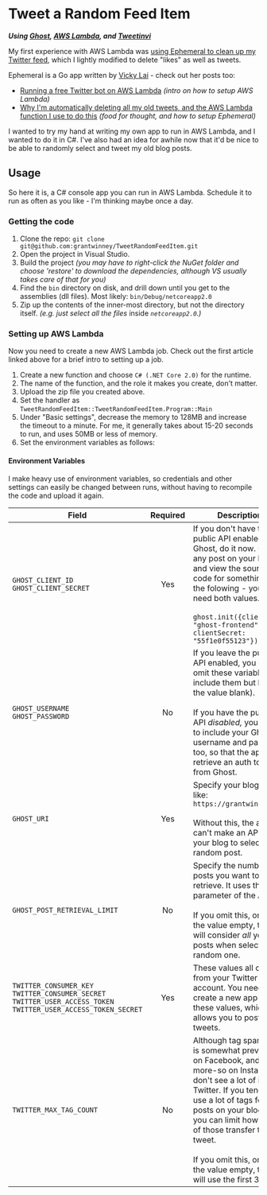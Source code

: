 # Tweet a Random Feed Item

***Using [Ghost](https://ghost.org/), [AWS Lambda](https://aws.amazon.com/lambda/), and [Tweetinvi](https://github.com/linvi/tweetinvi)***

My first experience with AWS Lambda was [using Ephemeral to clean up my Twitter feed](https://grantwinney.com/my-first-experience-with-aws-lambda/), which I lightly modified to delete "likes" as well as tweets.

Ephemeral is a Go app written by [Vicky Lai](https://vickylai.com/) - check out her posts too:

* [Running a free Twitter bot on AWS Lambda](https://vickylai.com/verbose/free-twitter-bot-aws-lambda/#setting-up-aws-lambda "Running a free Twitter bot on AWS Lambda") _(intro on how to setup AWS Lambda)_
* [Why I'm automatically deleting all my old tweets, and the AWS Lambda function I use to do this](https://medium.freecodecamp.org/why-im-automatically-deleting-all-my-old-tweets-and-the-aws-lambda-function-i-use-to-do-this-6d26ef517ee1 "Why I'm automatically deleting all my old tweets, and the AWS Lambda function I use to do this") _(food for thought, and how to setup Ephemeral)_

I wanted to try my hand at writing my own app to run in AWS Lambda, and I wanted to do it in C#. I've also had an idea for awhile now that it'd be nice to be able to randomly select and tweet my old blog posts.

## Usage

So here it is, a C# console app you can run in AWS Lambda. Schedule it to run as often as you like - I'm thinking maybe once a day.

### Getting the code

1. Clone the repo: `git clone git@github.com:grantwinney/TweetRandomFeedItem.git`
2. Open the project in Visual Studio.
3. Build the project _(you may have to right-click the NuGet folder and choose 'restore' to download the dependencies, although VS usually takes care of that for you)_
4. Find the `bin` directory on disk, and drill down until you get to the assemblies (dll files). Most likely: `bin/Debug/netcoreapp2.0`
5. Zip up the contents of the inner-most directory, but not the directory itself. _(e.g. just select all the files_ inside _`netcoreapp2.0`.)_

### Setting up AWS Lambda

Now you need to create a new AWS Lambda job. Check out the first article linked above for a brief intro to setting up a job.

1. Create a new function and choose `C# (.NET Core 2.0)` for the runtime.
2. The name of the function, and the role it makes you create, don't matter.
3. Upload the zip file you created above.
4. Set the handler as `TweetRandomFeedItem::TweetRandomFeedItem.Program::Main`
5. Under "Basic settings", decrease the memory to 128MB and increase the timeout to a minute. For me, it generally takes about 15-20 seconds to run, and uses 50MB or less of memory.
6. Set the environment variables as follows:

#### Environment Variables

I make heavy use of environment variables, so credentials and other settings can easily be changed between runs, without having to recompile the code and upload it again.

| Field        | Required           | Description  |
| ------------- |:-------------:| -----|
| `GHOST_CLIENT_ID`<br>`GHOST_CLIENT_SECRET` | Yes | If you don't have the public API enabled in Ghost, do it now. Open any post on your blog and view the source code for something like the folowing - you'll need both values.<br><br>`ghost.init({clientId: "ghost-frontend", clientSecret: "55f1e0f55123"});`
| `GHOST_USERNAME`<br>`GHOST_PASSWORD` | No | If you leave the public API enabled, you can omit these variables (or include them but leave the value blank).<br><br>If you have the public API _disabled,_ you need to include your Ghost username and password too, so that the app can retrieve an auth token from Ghost. |
| `GHOST_URI`   | Yes | Specify your blog URL, like: `https://grantwinney.com`<br><br>Without this, the app can't make an API call to your blog to select a random post. |
| `GHOST_POST_RETRIEVAL_LIMIT`      | No | Specify the number of posts you want to retrieve. It uses the [limit](https://api.ghost.org/docs/limit) parameter of the API.<br><br>If you omit this, or leave the value empty, the app will consider *all* your posts when selecting a random one. |
| `TWITTER_CONSUMER_KEY`<br>`TWITTER_CONSUMER_SECRET`<br>`TWITTER_USER_ACCESS_TOKEN`<br>`TWITTER_USER_ACCESS_TOKEN_SECRET`      | Yes      | These values all come from your Twitter account. You need to create a new app to get these values, which allows you to post tweets. |
| `TWITTER_MAX_TAG_COUNT` | No      | Although tag spamming is somewhat prevalent on Facebook, and even more-so on Instagram, I don't see a lot of it on Twitter. If you tend to use a lot of tags for posts on your blog, then you can limit how many of those transfer to your tweet.<br><br>If you omit this, or leave the value empty, the app will use the first 3 tags. |
